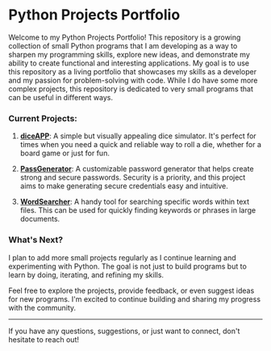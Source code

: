 # Python Projects Portfolio

Welcome to my Python Projects Portfolio! This repository is a growing collection of small Python programs that I am developing as a way to sharpen my programming skills, explore new ideas, and demonstrate my ability to create functional and interesting applications. My goal is to use this repository as a living portfolio that showcases my skills as a developer and my passion for problem-solving with code. While I do have some more complex projects, this repository is dedicated to very small programs that can be useful in different ways.

### Current Projects:

1. [**diceAPP**](./diceAPP): A simple but visually appealing dice simulator. It's perfect for times when you need a quick and reliable way to roll a die, whether for a board game or just for fun.

2. [**PassGenerator**](./PassGenerator): A customizable password generator that helps create strong and secure passwords. Security is a priority, and this project aims to make generating secure credentials easy and intuitive.

3. [**WordSearcher**](./WordSearcher): A handy tool for searching specific words within text files. This can be used for quickly finding keywords or phrases in large documents.

### What's Next?

I plan to add more small projects regularly as I continue learning and experimenting with Python. The goal is not just to build programs but to learn by doing, iterating, and refining my skills.

Feel free to explore the projects, provide feedback, or even suggest ideas for new programs. I'm excited to continue building and sharing my progress with the community.

---
If you have any questions, suggestions, or just want to connect, don't hesitate to reach out!

